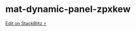 # mat-dynamic-panel-zpxkew

[Edit on StackBlitz ⚡️](https://stackblitz.com/edit/mat-dynamic-panel-zpxkew)